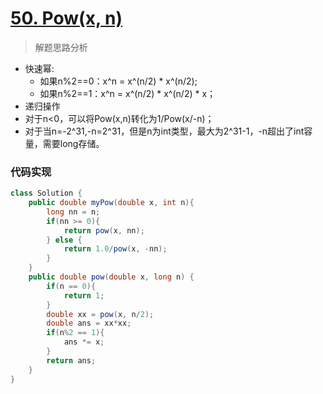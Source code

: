 # [50. Pow(x, n)](https://leetcode-cn.com/problems/powx-n/)

> 解题思路分析

- 快速幂:
  - 如果n%2==0：x^n = x^(n/2) \* x^(n/2);
  - 如果n%2==1：x^n = x^(n/2) \* x^(n/2) \* x；
- 递归操作
- 对于n<0，可以将Pow(x,n)转化为1/Pow(x/-n)；
- 对于当n=-2^31,-n=2^31，但是n为int类型，最大为2^31-1，-n超出了int容量，需要long存储。


### 代码实现


~~~java
class Solution {
    public double myPow(double x, int n){
        long nn = n;
        if(nn >= 0){
            return pow(x, nn);
        } else {
            return 1.0/pow(x, -nn);
        }
    }
    public double pow(double x, long n) {
        if(n == 0){
            return 1;
        }
        double xx = pow(x, n/2);
        double ans = xx*xx;
        if(n%2 == 1){
            ans *= x;
        }
        return ans;
    }
}
~~~

